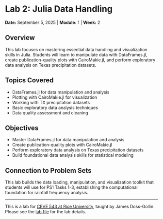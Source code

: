 # Lab 2: Julia Data Handling

**Date:** September 5, 2025 | **Module:** 1 | **Week:** 2

## Overview

This lab focuses on mastering essential data handling and visualization skills in Julia. Students will learn to manipulate data with DataFrames.jl, create publication-quality plots with CairoMakie.jl, and perform exploratory data analysis on Texas precipitation datasets.

## Topics Covered

- DataFrames.jl for data manipulation and analysis
- Plotting with CairoMakie.jl for visualization
- Working with TX precipitation datasets
- Basic exploratory data analysis techniques
- Data quality assessment and cleaning

## Objectives

- Master DataFrames.jl for data manipulation and analysis
- Create publication-quality plots with CairoMakie.jl
- Perform exploratory data analysis on Texas precipitation datasets
- Build foundational data analysis skills for statistical modeling

## Connection to Problem Sets

This lab builds the data loading, manipulation, and visualization toolkit that students will use for PS1 Tasks 1-3, establishing the computational foundation for rainfall frequency analysis.

---

This is a lab for [CEVE 543 at Rice University](https://ceve543.github.io/), taught by James Doss-Gollin.
Please see the [lab file](./index.qmd) for the lab details.
